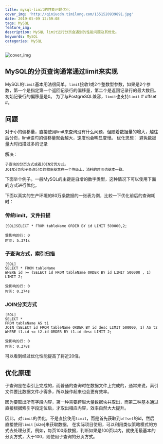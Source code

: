 ```yaml
---
title: mysql-limit的性能问题优化
cover_img: 'http://qiniucdn.timilong.com/1551520939891.jpg'
date: 2019-05-09 12:59:08
tags: MySQL
feature_img:
description: MySQL limit进行分页会遇到的性能问题及其优化。
keywords: MySQL
categories: MySQL
---
```


![cover_img](http://qiniucdn.timilong.com/1551520939891.jpg)

## MySQL的分页查询通常通过limit来实现
MySQL的`limit`基本用法很简单。`limit`接收1或2个整数型参数，如果是2个参数，第一个是指定第一个返回记录行的偏移量，第二个是返回记录行的最大数目。初始记录行的偏移量是0。
为了与PostgreSQL兼容，`limit`也支持`limit` # offset #。

## 问题
对于小的偏移量，直接使用limit来查询没有什么问题，但随着数据量的增大，越往后分页，limit语句的偏移量就会越大，速度也会明显变慢。
优化思想：
避免数据量大时扫描过多的记录

解决：
```
子查询的分页方式或者JOIN分页方式。
JOIN分页和子查询分页的效率基本在一个等级上，消耗的时间也基本一致。
```

下面举个例子。一般MySQL的主键是自增的数字类型，这种情况下可以使用下面的方式进行优化。

下面以真实的生产环境的80万条数据的一张表为例，比较一下优化前后的查询耗时：

### 传统limit，文件扫描
```
[SQL]SELECT * FROM tableName ORDER BY id LIMIT 500000,2;

受影响的行: 0
时间: 5.371s
```

### 子查询方式，索引扫描
```
[SQL]
SELECT * FROM tableName
WHERE id >= (SELECT id FROM tableName ORDER BY id LIMIT 500000 , 1)
LIMIT 2;

受影响的行: 0
时间: 0.274s
```


### JOIN分页方式
```
[SQL]
SELECT *
FROM tableName AS t1
JOIN (SELECT id FROM tableName ORDER BY id desc LIMIT 500000, 1) AS t2
WHERE t1.id <= t2.id ORDER BY t1.id desc LIMIT 2;

受影响的行: 0
时间: 0.278s
```
可以看到经过优化性能提高了将近20倍。

## 优化原理
子查询是在索引上完成的，而普通的查询时在数据文件上完成的，通常来说，索引文件要比数据文件小得多，所以操作起来也会更有效率。

因为要取出所有字段内容，第一种需要跨越大量数据块并取出，而第二种基本通过直接根据索引字段定位后，才取出相应内容，效率自然大大提升。

因此，对`limit`的优化，不是直接使用`limit`，而是首先获取到`offset`的id，然后直接使用`limit` [size]来获取数据。
在实际项目使用，可以利用类似策略模式的方式去处理分页，例如，每页100条数据，判断如果是100页以内，就使用最基本的分页方式，大于100，则使用子查询的分页方式。

